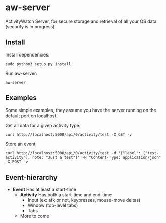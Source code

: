 aw-server
============

ActivityWatch Server, for secure storage and retrieval of all your QS data. (security is in progress)


## Install

Install dependencies:

    sudo python3 setup.py install 

Run aw-server:

    aw-server


## Examples

Some simple examples, they assume you have the server running on the default port on localhost.


Get all data for a given activity type:

    curl http://localhost:5000/api/0/activity/test -X GET -v


Store an event: 

    curl http://localhost:5000/api/0/activity/test -d '{"label": ["test-activity"], note: "Just a test"}' -H "Content-Type: application/json" -X POST -v


## Event-hierarchy

 - **Event**
   Has at least a start-time
    - **Activity**
      Has both a start-time and end-time
        - Input (ex: afk or not, keypresses, mouse-move deltas)
        - Window (top-level tabs)
        - Tabs
    - More to come
